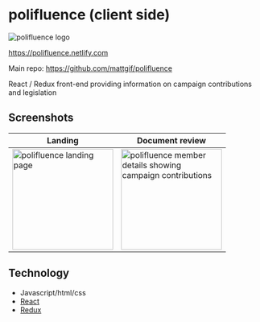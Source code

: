 # polifluence (client side)
<img src="https://raw.githubusercontent.com/mattgif/polifluence/master/logo.png" alt="polifluence logo">

https://polifluence.netlify.com

Main repo: https://github.com/mattgif/polifluence

React / Redux front-end providing information on campaign contributions and legislation

## Screenshots
| Landing  | Document review |
| ------------- | ------------- |
| <img src="https://raw.githubusercontent.com/mattgif/polifluence/master/screenshots/desktop_landing.PNG" alt="polifluence landing page" width="200"> | <img src="https://raw.githubusercontent.com/mattgif/polifluence/master/screenshots/desktop_member.PNG" alt="polifluence member details showing campaign contributions" width="200">  |

## Technology
* Javascript/html/css
* [React](https://reactjs.org/)
* [Redux](https://github.com/reactjs/react-redux)
